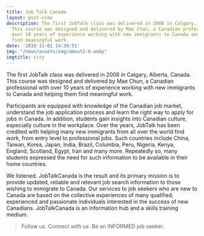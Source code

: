```yaml
---
title: Job Talk Canada
layout: post-view
description: The first JobTalk class was delivered in 2008 in Calgary, Alberta, Canada.
  This course was designed and delivered by Mae Chun, a Canadian professional with
  over 10 years of experience working with new immigrants to Canada and helping them
  find meaningful work.
date: '2019-11-01 14:30:51'
img: "/news/assets/img/about2-0.webp"
imgtitle: city
---
```


The first JobTalk class was delivered in 2008 in Calgary, Alberta, Canada. This course was designed and delivered by Mae Chun, a Canadian professional with over 10 years of experience working with new immigrants to Canada and helping them find meaningful work. 

Participants are equipped with knowledge of the Canadian job market, understand the job application process and learn the right way to apply for jobs in Canada. In addition, students gain insights into Canadian culture, especially culture in the workplace. Over the years, JobTalk has been credited with helping many new immigrants from all over the world find work, from entry level to professional jobs. Such countries include China, Taiwan, Korea, Japan, India, Brazil, Columbia, Peru, Nigeria, Kenya, England, Scotland, Egypt, Iran and many more. Repeatedly so, many students expressed the need for such information to be available in their home countries. 

We listened. JobTalkCanada is the result and its primary mission is to provide updated, reliable and relevant job search information to those wishing to immigrate to Canada. Our services to job seekers who are new to Canada are based on the collective experiences of many qualified, experienced and passionate individuals interested in the success of new Canadians. JobTalkCanada is an information hub and a skills training medium. 

> Follow us. Connect with us. Be an INFORMED job seeker.